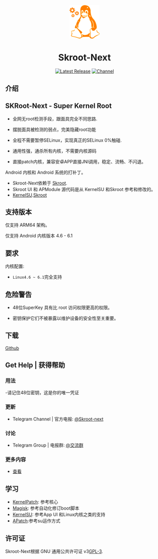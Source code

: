 <div align="center">
<img src="https://github.com/zh-sc/Skroot-Next/blob/main/docr/ipc_home/icr_skroot.png" style="width: 96px;" alt="logo">
<h1 align="center">Skroot-Next</h1>

[![Latest Release](https://img.shields.io/github/v/release/zh-sc/Skroot-Next?label=Release&logo=github)](https://github.com/zh-sc/Skroot-Next/releases/latest)
[![Channel](https://img.shields.io/badge/Follow-Telegram-blue.svg?logo=telegram)](https://t.me/Skroot_Next)

</div>

## 介绍
## SKRoot-Next - Super Kernel Root
- 全网无root检测手段，跟面具完全不同思路.

- 摆脱面具被检测的弱点，完美隐藏root功能
- 全程不需要暂停SELinux，实现真正的SELinux  0%触碰.
- 通用性强，通杀所有内核，不需要内核源码
- 直接patch内核，兼容安卓APP直接JNI调用，稳定、流畅、不闪退。

Android 内核和 Android 系统的打补丁。


- Skroot-Next依赖于 [Skroot](https://github.com/bmax121/KernelPatch/).
- Skroot UI 和 APModule 源代码是从 KernelSU 和Skroot 参考和修改的。
-  [KernelSU](https://github.com/tiann/KernelSU).[Skroot](https://github.com/abcz316/SKRoot-linuxKernelRoot)

## 支持版本
仅支持 ARM64 架构。

仅支持 Android 内核版本 4.6 - 6.1
## 要求

内核配置:

- `Linux4.6 ~ 6.1`完全支持

## 危险警告

- 48位SuperKey 具有比 root 访问权限更高的权限。

- 密钥保护它们不被暴露以维护设备的安全性至关重要。

## 下载
[Github](https://github.com/zh-sc/Skroot-Next) 

## Get Help | 获得帮助

### 用法
-请记住48位密钥，这是你的唯一凭证

### 更新

- Telegram Channel | 官方电报: [@Skroot-next](https://t.me/Skroot_Next)

### 讨论

- Telegram Group | 电报群: [@交流群](https://t.me/skroot_Next_chat)

### 更多内容

- [查看](docs/)

## 学习

- [KernelPatch](https://github.com/abcz316/SKRoot-linuxKernelRoot): 参考核心
- [Magisk](https://github.com/topjohnwu/Magisk): 参考自动化修订boot脚本
- [KernelSU](https://github.com/tiann/KernelSU): 参考App UI 和Linux内核之类的支持
- [APatch](https://github.com/bmax121/APatch):参考su运作方式
## 许可证

Skroot-Next根据 GNU 通用公共许可证 v3[GPL-3](http://www.gnu.org/copyleft/gpl.html).
